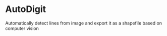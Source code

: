 # AutoDigit
Automatically detect lines from image and export it as a shapefile
based on computer vision
